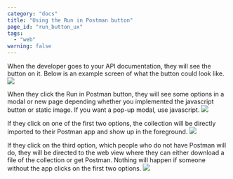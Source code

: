 ```yaml
---
category: "docs"
title: "Using the Run in Postman button"
page_id: "run_button_ux"
tags: 
  - "web"
warning: false
---
```


When the developer goes to your API documentation, they will see the button on it. Below is an example screen of what the button could look like.
![](https://www.getpostman.com/img/v1/docs/run_btn_ux/run_btn_ux_1.png)

When they click the Run in Postman button, they will see some options in a modal or new page depending whether you implemented the javascript button or static image. If you want a pop-up modal, use javascript. ![](https://www.getpostman.com/img/v1/docs/run_btn_ux/run_btn_ux_2.png)

If they click on one of the first two options, the collection will be directly imported to their Postman app and show up in the foreground.
![](https://www.getpostman.com/img/v1/docs/run_btn_ux/run_btn_ux_3.png)

If they click on the third option, which people who do not have Postman will do, they will be directed to the web view where they can either download a file of the collection or get Postman. Nothing will happen if someone without the app clicks on the first two options.
![](https://www.getpostman.com/img/v1/docs/run_btn_ux/run_btn_ux_4.png)
